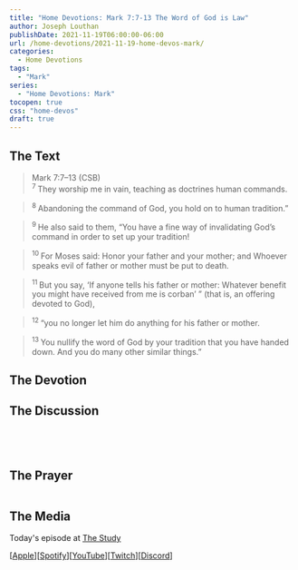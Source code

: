 ```yaml
---
title: "Home Devotions: Mark 7:7-13 The Word of God is Law"
author: Joseph Louthan
publishDate: 2021-11-19T06:00:00-06:00
url: /home-devotions/2021-11-19-home-devos-mark/
categories:
  - Home Devotions
tags:
  - "Mark"
series:
  - "Home Devotions: Mark"
tocopen: true
css: "home-devos"
draft: true
---
```

## The Text

>Mark 7:7–13 (CSB)  
><sup> 7 </sup> They worship me in vain, teaching as doctrines human commands. 

><sup> 8 </sup> Abandoning the command of God, you hold on to human tradition.” 

><sup> 9 </sup> He also said to them, “You have a fine way of invalidating God’s command in order to set up your tradition! 

><sup> 10 </sup> For Moses said: Honor your father and your mother; and Whoever speaks evil of father or mother must be put to death. 

><sup> 11 </sup> But you say, ‘If anyone tells his father or mother: Whatever benefit you might have received from me is corban’ ” (that is, an offering devoted to God), 

><sup> 12 </sup> “you no longer let him do anything for his father or mother. 

><sup> 13 </sup> You nullify the word of God by your tradition that you have handed down. And you do many other similar things.”

## The Devotion



## The Discussion

```text

```

```text

```

```text

```

```text

```

## The Prayer

<div style='font-variant: small-caps;'>

</div>

```text

```

## The Media

Today's episode at [The Study](http://study.theologic.us/podcast/)

\[[Apple](https://podcasts.apple.com/us/podcast/the-study/id1557102127)\]\[[Spotify](https://open.spotify.com/show/0Xs5qsNvWePyRqcmtOTPkR)\]\[[YouTube](http://youtube.theologic.us)\]\[[Twitch](http://twitch.theologic.us)\]\[[Discord](http://discord.theologic.us)\]

